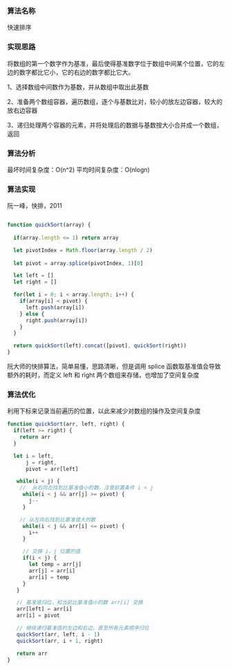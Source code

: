 ### 算法名称

快速排序

### 实现思路

将数组的第一个数字作为基准，最后使得基准数字位于数组中间某个位置，它的左边的数字都比它小，它的右边的数字都比它大。

1、选择数组中间数作为基数，并从数组中取出此基数

2、准备两个数组容器，遍历数组，逐个与基数比对，较小的放左边容器，较大的放右边容器

3、递归处理两个容器的元素，并将处理后的数据与基数按大小合并成一个数组，返回

### 算法分析

最坏时间复杂度：O(n^2)
平均时间复杂度：O(nlogn)

### 算法实现

阮一峰，快排，2011

```javascript

function quickSort(array) {
  
  if(array.length <= 1) return array

  let pivotIndex = Math.floor(array.length / 2)
  
  let pivot = array.splice(pivotIndex, 1)[0]

  let left = []
  let right = []

  for(let i = 0; i < array.length; i++) {
    if(array[i] < pivot) {
      left.push(array[i])
    } else {
      right.push(array[i])
    }
  }

  return quickSort(left).concat([pivot], quickSort(right))
}
```
阮大师的快排算法，简单易懂，思路清晰，但是调用 splice 函数取基准值会导致额外的耗时，而定义 left 和 right 两个数组来存储，也增加了空间复杂度


### 算法优化

利用下标来记录当前遍历的位置，以此来减少对数组的操作及空间复杂度

```javascript
function quickSort(arr, left, right) {
  if(left >= right) {
    return arr
  }

  let i = left, 
      j = right,
      pivot = arr[left]

   while(i < j) {
    //  从右向左找到比基准值小的数，注意前置条件 i < j
     while(i < j && arr[j] >= pivot) {
       j--
     }

    // 从左向右找到比基准值大的数
     while(i < j && arr[i] <= pivot) {
       i++
     }

     // 交换 i，j 位置的值
     if(i < j) {
       let temp = arr[j]
       arr[j] = arr[i]
       arr[i] = temp
     }
   }

   // 基准值归位，和当前比基准值小的数 arr[i] 交换
   arr[left] = arr[i]
   arr[i] = pivot

   // 继续递归基准值的左边和右边，直至所有元素顺序归位
   quickSort(arr, left, i - 1)
   quickSort(arr, i + 1, right)

   return arr
}
```

